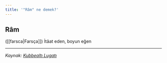 ```yaml
---
title: '"Râm" ne demek?'
---
```


## Râm
([[farsca|Farsça]]) İtâat eden, boyun eğen

---
*Kaynak: [Kubbealtı Lugatı](https://www.lugatim.com/s/ram)*